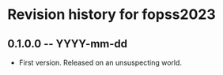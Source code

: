 # Revision history for fopss2023

## 0.1.0.0 -- YYYY-mm-dd

* First version. Released on an unsuspecting world.
